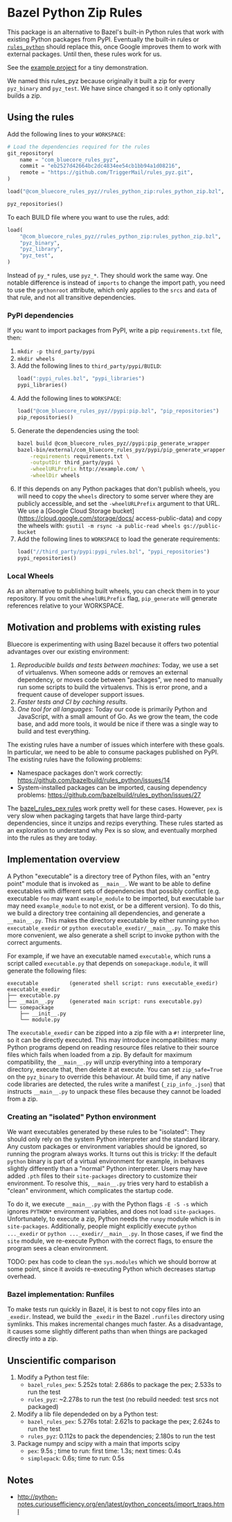 # Bazel Python Zip Rules

This package is an alternative to Bazel's built-in Python rules that work with existing Python packages from PyPI. Eventually the built-in rules or [`rules_python`](https://github.com/bazelbuild/rules_python) should replace this, once Google improves them to work with external packages. Until then, these rules work for us.

See the [example project](https://github.com/TriggerMail/rules_pyz_example) for a tiny demonstration.

We named this rules_pyz because originally it built a zip for every `pyz_binary` and `pyz_test`. We have since changed it so it only optionally builds a zip.


## Using the rules

Add the following lines to your `WORKSPACE`:

```python
# Load the dependencies required for the rules
git_repository(
    name = "com_bluecore_rules_pyz",
    commit = "eb2527d42664bc2dc4834ee54cb1bb94a1d08216",
    remote = "https://github.com/TriggerMail/rules_pyz.git",
)

load("@com_bluecore_rules_pyz//rules_python_zip:rules_python_zip.bzl", "pyz_repositories")

pyz_repositories()
```

To each BUILD file where you want to use the rules, add:

```python
load(
    "@com_bluecore_rules_pyz//rules_python_zip:rules_python_zip.bzl",
    "pyz_binary",
    "pyz_library",
    "pyz_test",
)
```

Instead of `py_*` rules, use `pyz_*`. They should work the same way. One notable difference is instead of `imports` to change the import path, you need to use the `pythonroot` attribute, which only applies to the `srcs` and `data` of that rule, and not all transitive dependencies.


### PyPI dependencies

If you want to import packages from PyPI, write a pip `requirements.txt` file, then:

1. `mkdir -p third_party/pypi`
2. `mkdir wheels`
3. Add the following lines to `third_party/pypi/BUILD`:
    ```python
    load(":pypi_rules.bzl", "pypi_libraries")
    pypi_libraries()
    ```
4. Add the following lines to `WORKSPACE`:
    ```python
    load("@com_bluecore_rules_pyz//pypi:pip.bzl", "pip_repositories")
    pip_repositories()
    ```
5. Generate the dependencies using the tool:
    ```bash
    bazel build @com_bluecore_rules_pyz//pypi:pip_generate_wrapper
    bazel-bin/external/com_bluecore_rules_pyz/pypi/pip_generate_wrapper \
        -requirements requirements.txt \
        -outputDir third_party/pypi \
        -wheelURLPrefix http://example.com/ \
        -wheelDir wheels
    ```
6. If this depends on any Python packages that don't publish wheels, you will need to copy the `wheels` directory to some server where they are publicly accessible, and set the `-wheelURLPrefix` argument to that URL. We use a [Google Cloud Storage bucket](https://cloud.google.com/storage/docs/
access-public-data) and copy the wheels with: `gsutil -m rsync -a public-read wheels gs://public-bucket`
7. Add the following lines to `WORKSPACE` to load the generate requirements:
    ```python
    load("//third_party/pypi:pypi_rules.bzl", "pypi_repositories")
    pypi_repositories()
    ```

### Local Wheels

As an alternative to publishing built wheels, you can check them in to your repository. If you omit the `wheelURLPrefix` flag, `pip_generate` will generate references relative to your WORKSPACE.


## Motivation and problems with existing rules

Bluecore is experimenting with using Bazel because it offers two potential advantages over our existing environment:

1. *Reproducible builds and tests between machines*: Today, we use a set of virtualenvs. When someone adds or removes an external dependency, or moves code between "packages", we need to manually run some scripts to build the virtualenvs. This is error prone, and a frequent cause of developer support issues.
2. *Faster tests and CI by caching results*.
3. *One tool for all languages*: Today our code is primarily Python and JavaScript, with a small amount of Go. As we grow the team, the code base, and add more tools, it would be nice if there was a single way to build and test everything.

The existing rules have a number of issues which interfere with these goals. In particular, we need to be able to consume packages published on PyPI. The existing rules have the following problems:


* Namespace packages don't work correctly: https://github.com/bazelbuild/rules_python/issues/14
* System-installed packages can be imported, causing dependency problems: https://github.com/bazelbuild/rules_python/issues/27


The [bazel_rules_pex rules](https://github.com/benley/bazel_rules_pex) work pretty well for these cases. However, `pex` is very slow when packaging targets that have large third-party dependencies, since it unzips and rezips everything. These rules started as an exploration to understand why Pex is so slow, and eventually morphed into the rules as they are today.


## Implementation overview

A Python "executable" is a directory tree of Python files, with an "entry point" module that is invoked as `__main__`. We want to be able to define executables with different sets of dependencies that possibly conflict (e.g. executable `foo` may want `example_module` to be imported, but executable `bar` may need `example_module` to not exist, or be a different version). To do this, we build a directory tree containing all dependencies, and generate a `__main__.py`. This makes the directory executable by either running `python executable_exedir` or `python executable_exedir/__main__.py`. To make this more convenient, we also generate a shell script to invoke python with the correct arguments.

For example, if we have an executable named `executable`, which runs a script called `executable.py` that depends on `somepackage.module`, it will generate the following files:

```
executable          (generated shell script: runs executable_exedir)
executable_exedir
├── executable.py
├── __main__.py     (generated main script: runs executable.py)
└── somepackage
    ├── __init__.py
    └── module.py
```

The `executable_exedir` can be zipped into a zip file with a `#!` interpreter line, so it can be directly executed. This may introduce incompatibilities: many Python programs depend on reading resource files relative to their source files which fails when loaded from a zip. By default for maximum compatibility, the `__main__.py` will unzip everything into a temporary directory, execute that, then delete it at execute. You can set `zip_safe=True` on the `pyz_binary` to override this behaviour. At build time, if any native code libraries are detected, the rules write a manifest (`_zip_info_.json`) that instructs `__main__.py` to unpack these files because they cannot be loaded from a zip.


### Creating an "isolated" Python environment

We want executables generated by these rules to be "isolated": They should only rely on the system Python interpreter and the standard library. Any custom packages or environment variables should be ignored, so running the program always works. It turns out this is tricky: If the default `python` binary is part of a virtual environment for example, in behaves slightly differently than a "normal" Python interpreter. Users may have added `.pth` files to their `site-packages` directory to customize their environment. To resolve this, `__main__.py` tries very hard to establish a "clean" environment, which complicates the startup code.

To do it, we execute `__main__.py` with the Python flags `-E -S -s` which ignores `PYTHON*` environment variables, and does not load `site-packages`. Unfortunately, to execute a zip, Python needs the `runpy` module which is in `site-packages`. Additionally, people might explicitly execute `python ..._exedir` or `python ..._exedir/__main__.py`. In those cases, if we find the `site` module, we re-execute Python with the correct flags, to ensure the program sees a clean environment.

TODO: pex has code to clean the `sys.modules` which we should borrow at some point, since it avoids re-executing Python which decreases startup overhead.


### Bazel implementation: Runfiles

To make tests run quickly in Bazel, it is best to not copy files into an `_exedir`. Instead, we build the `_exedir` in the Bazel `.runfiles` directory using symlinks. This makes incremental changes much faster. As a disadvantage, it causes some slightly different paths than when things are packaged directly into a zip.


## Unscientific comparison

1. Modify a Python test file:
   * `bazel_rules_pex`: 5.252s total: 2.686s to package the pex; 2.533s to run the test
   * `rules_pyz`: ~2.278s to run the test (no rebuild needed: test srcs not packaged)
2. Modify a lib file dependeded on by a Python test:
   * `bazel_rules_pex`: 5.276s total: 2.621s to package the pex; 2.624s to run the test
   * `rules_pyz`: 0.112s to pack the dependencies; 2.180s to run the test
3. Package numpy and scipy with a main that imports scipy
   * `pex`: 9.5s ; time to run: first time: 1.3s; next times: 0.4s
   * `simplepack`: 0.6s; time to run: 0.5s



## Notes

* http://python-notes.curiousefficiency.org/en/latest/python_concepts/import_traps.html
